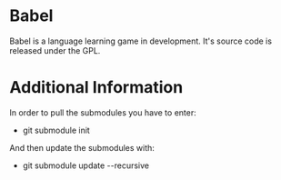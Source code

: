 # Babel
Babel is a language learning game in development. It's source code
is released under the GPL. 

# Additional Information
In order to pull the submodules you have to enter:
- git submodule init

And then update the submodules with:
- git submodule update --recursive
